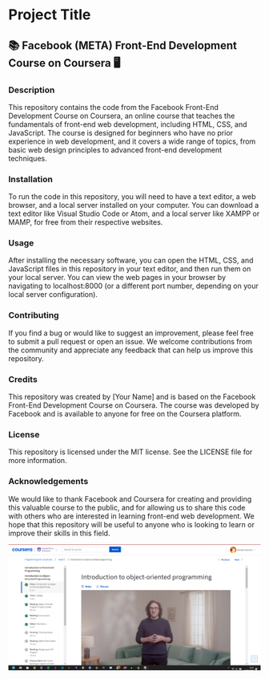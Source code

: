 # Project Title

## 📚 Facebook (META) Front-End Development Course on Coursera 🖥️

### Description

This repository contains the code from the Facebook Front-End Development Course on Coursera, an online course that teaches the fundamentals of front-end web development, including HTML, CSS, and JavaScript. The course is designed for beginners who have no prior experience in web development, and it covers a wide range of topics, from basic web design principles to advanced front-end development techniques.

### Installation

To run the code in this repository, you will need to have a text editor, a web browser, and a local server installed on your computer. You can download a text editor like Visual Studio Code or Atom, and a local server like XAMPP or MAMP, for free from their respective websites.

### Usage

After installing the necessary software, you can open the HTML, CSS, and JavaScript files in this repository in your text editor, and then run them on your local server. You can view the web pages in your browser by navigating to localhost:8000 (or a different port number, depending on your local server configuration).

### Contributing

If you find a bug or would like to suggest an improvement, please feel free to submit a pull request or open an issue. We welcome contributions from the community and appreciate any feedback that can help us improve this repository.

### Credits

This repository was created by [Your Name] and is based on the Facebook Front-End Development Course on Coursera. The course was developed by Facebook and is available to anyone for free on the Coursera platform.

### License

This repository is licensed under the MIT license. See the LICENSE file for more information.

### Acknowledgements

We would like to thank Facebook and Coursera for creating and providing this valuable course to the public, and for allowing us to share this code with others who are interested in learning front-end web development. We hope that this repository will be useful to anyone who is looking to learn or improve their skills in this field.

![Programming and course screenshot](screenshot.png)
